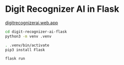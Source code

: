 # Digit Recognizer AI in Flask

[digitrecognizerai.web.app](https://digitrecognizerai.web.app/)

```sh
cd digit-recognizer-ai-flask
python3 -m venv .venv

. .venv/bin/activate
pip3 install Flask

flask run
```
